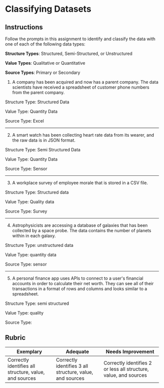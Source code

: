 # Classifying Datasets

## Instructions

Follow the prompts in this assignment to identify and classify the data with one of each of the following data types:

**Structure Types**: Structured, Semi-Structured, or Unstructured

**Value Types**: Qualitative or Quantitative 

**Source Types**: Primary or Secondary

1. A company has been acquired and now has a parent company. The data scientists have received a spreadsheet of customer phone numbers from the parent company. 

Structure Type: Structured Data

Value Type: Quantity Data

Source Type: Excel

---

2. A smart watch has been collecting heart rate data from its wearer, and the raw data is in JSON format.

Structure Type: Semi Structured Data

Value Type: Quantity Data

Source Type: Sensor

---

3. A workplace survey of employee morale that is stored in a CSV file. 

Structure Type: Structured data

Value Type: Quality data

Source Type: Survey

---

4. Astrophysicists are accessing a database of galaxies that has been collected by a space probe. The data contains the number of planets within in each galaxy.

Structure Type: unstructured data

Value Type: quantity data

Source Type: sensor

---

5. A personal finance app uses APIs to connect to a user's financial accounts in order to calculate their net worth. They can see all of their transactions in a format of rows and columns and looks similar to a spreadsheet.

Structure Type: semi structured

Value Type: quality

Source Type: 

## Rubric

Exemplary | Adequate | Needs Improvement
--- | --- | -- |
Correctly identifies all structure, value, and sources |Correctly identifies 3 all structure, value, and sources|Correctly identifies 2 or less all structure, value, and sources|